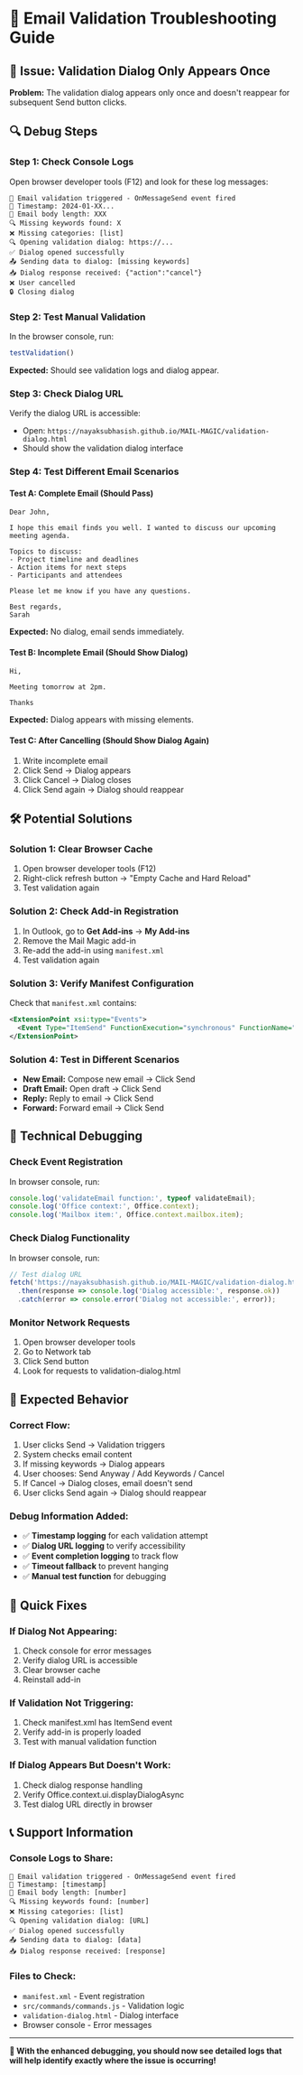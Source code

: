 # 🔧 Email Validation Troubleshooting Guide

## 🚨 Issue: Validation Dialog Only Appears Once

**Problem:** The validation dialog appears only once and doesn't reappear for subsequent Send button clicks.

## 🔍 Debug Steps

### **Step 1: Check Console Logs**
Open browser developer tools (F12) and look for these log messages:

```
🚀 Email validation triggered - OnMessageSend event fired
📅 Timestamp: 2024-01-XX...
📧 Email body length: XXX
🔍 Missing keywords found: X
❌ Missing categories: [list]
🔍 Opening validation dialog: https://...
✅ Dialog opened successfully
📤 Sending data to dialog: [missing keywords]
📥 Dialog response received: {"action":"cancel"}
❌ User cancelled
🔒 Closing dialog
```

### **Step 2: Test Manual Validation**
In the browser console, run:
```javascript
testValidation()
```

**Expected:** Should see validation logs and dialog appear.

### **Step 3: Check Dialog URL**
Verify the dialog URL is accessible:
- Open: `https://nayaksubhasish.github.io/MAIL-MAGIC/validation-dialog.html`
- Should show the validation dialog interface

### **Step 4: Test Different Email Scenarios**

#### **Test A: Complete Email (Should Pass)**
```
Dear John,

I hope this email finds you well. I wanted to discuss our upcoming meeting agenda.

Topics to discuss:
- Project timeline and deadlines
- Action items for next steps
- Participants and attendees

Please let me know if you have any questions.

Best regards,
Sarah
```

**Expected:** No dialog, email sends immediately.

#### **Test B: Incomplete Email (Should Show Dialog)**
```
Hi,

Meeting tomorrow at 2pm.

Thanks
```

**Expected:** Dialog appears with missing elements.

#### **Test C: After Cancelling (Should Show Dialog Again)**
1. Write incomplete email
2. Click Send → Dialog appears
3. Click Cancel → Dialog closes
4. Click Send again → Dialog should reappear

## 🛠️ Potential Solutions

### **Solution 1: Clear Browser Cache**
1. Open browser developer tools (F12)
2. Right-click refresh button → "Empty Cache and Hard Reload"
3. Test validation again

### **Solution 2: Check Add-in Registration**
1. In Outlook, go to **Get Add-ins** → **My Add-ins**
2. Remove the Mail Magic add-in
3. Re-add the add-in using `manifest.xml`
4. Test validation again

### **Solution 3: Verify Manifest Configuration**
Check that `manifest.xml` contains:
```xml
<ExtensionPoint xsi:type="Events">
  <Event Type="ItemSend" FunctionExecution="synchronous" FunctionName="validateEmail"/>
</ExtensionPoint>
```

### **Solution 4: Test in Different Scenarios**
- **New Email:** Compose new email → Click Send
- **Draft Email:** Open draft → Click Send  
- **Reply:** Reply to email → Click Send
- **Forward:** Forward email → Click Send

## 🔧 Technical Debugging

### **Check Event Registration**
In browser console, run:
```javascript
console.log('validateEmail function:', typeof validateEmail);
console.log('Office context:', Office.context);
console.log('Mailbox item:', Office.context.mailbox.item);
```

### **Check Dialog Functionality**
In browser console, run:
```javascript
// Test dialog URL
fetch('https://nayaksubhasish.github.io/MAIL-MAGIC/validation-dialog.html')
  .then(response => console.log('Dialog accessible:', response.ok))
  .catch(error => console.error('Dialog not accessible:', error));
```

### **Monitor Network Requests**
1. Open browser developer tools
2. Go to Network tab
3. Click Send button
4. Look for requests to validation-dialog.html

## 🎯 Expected Behavior

### **Correct Flow:**
1. User clicks Send → Validation triggers
2. System checks email content
3. If missing keywords → Dialog appears
4. User chooses: Send Anyway / Add Keywords / Cancel
5. If Cancel → Dialog closes, email doesn't send
6. User clicks Send again → Dialog should reappear

### **Debug Information Added:**
- ✅ **Timestamp logging** for each validation attempt
- ✅ **Dialog URL logging** to verify accessibility
- ✅ **Event completion logging** to track flow
- ✅ **Timeout fallback** to prevent hanging
- ✅ **Manual test function** for debugging

## 🚀 Quick Fixes

### **If Dialog Not Appearing:**
1. Check console for error messages
2. Verify dialog URL is accessible
3. Clear browser cache
4. Reinstall add-in

### **If Validation Not Triggering:**
1. Check manifest.xml has ItemSend event
2. Verify add-in is properly loaded
3. Test with manual validation function

### **If Dialog Appears But Doesn't Work:**
1. Check dialog response handling
2. Verify Office.context.ui.displayDialogAsync
3. Test dialog URL directly in browser

## 📞 Support Information

### **Console Logs to Share:**
```
🚀 Email validation triggered - OnMessageSend event fired
📅 Timestamp: [timestamp]
📧 Email body length: [number]
🔍 Missing keywords found: [number]
❌ Missing categories: [list]
🔍 Opening validation dialog: [URL]
✅ Dialog opened successfully
📤 Sending data to dialog: [data]
📥 Dialog response received: [response]
```

### **Files to Check:**
- `manifest.xml` - Event registration
- `src/commands/commands.js` - Validation logic
- `validation-dialog.html` - Dialog interface
- Browser console - Error messages

---

**🎯 With the enhanced debugging, you should now see detailed logs that will help identify exactly where the issue is occurring!** 